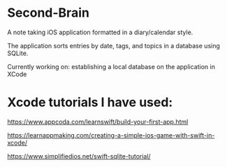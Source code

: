 # Second-Brain
A note taking iOS application formatted in a diary/calendar style.

The application sorts entries by date, tags, and topics in a database using SQLite.

Currently working on: establishing a local database on the application in XCode

# Xcode tutorials I have used:

https://www.appcoda.com/learnswift/build-your-first-app.html

https://learnappmaking.com/creating-a-simple-ios-game-with-swift-in-xcode/

https://www.simplifiedios.net/swift-sqlite-tutorial/
